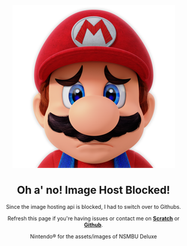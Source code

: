 <p align="center">
  <a href="optional"><img src="src/img/zqqvyy6rtll61-ezgif.com-resize.png" border="0"></a>

<div align=center><h1>Oh a' no! Image Host Blocked!</h1>
Since the image hosting api is blocked, I had to switch over to Githubs.
<p align="center">
Refresh this page if you're having issues or contact me on <b><a href="https://scratch.mit.edu/PaperMarioFan2022/">Scratch</a></b> or <b><a href="https://github.com/PaperMarioFan-2022">Github</a></b>.</p>

<p align="center">
Nintendo® for the assets/images of NSMBU Deluxe
